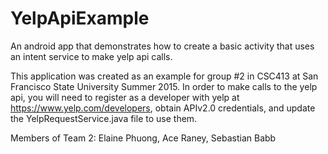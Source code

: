 # YelpApiExample
An android app that demonstrates how to create a basic activity that uses an intent service to make yelp api calls.

This application was created as an example for group #2 in CSC413 at San Francisco
State University Summer 2015.  In order to make calls to the yelp api, you will
need to register as a developer with yelp at https://www.yelp.com/developers,
obtain APIv2.0 credentials, and update the YelpRequestService.java file to use
them.

Members of Team 2: Elaine Phuong, Ace Raney, Sebastian Babb
